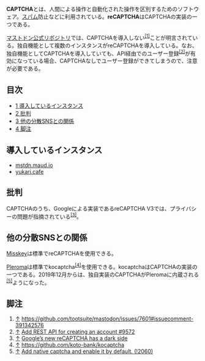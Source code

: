 <div>

**CAPTCHA**とは、人間による操作と自動化された操作を区別するためのソフトウェア。[スパム](/%E3%82%B9%E3%83%91%E3%83%A0 "スパム (存在しないページ)")防止などに利用されている。**reCAPTCHA**はCAPTCHAの実装の一つである。

[マストドン公式リポジトリ](/%E3%83%9E%E3%82%B9%E3%83%88%E3%83%89%E3%83%B3%E5%85%AC%E5%BC%8F%E3%83%AA%E3%83%9D%E3%82%B8%E3%83%88%E3%83%AA "マストドン公式リポジトリ")では、CAPTCHAを導入しない<sup>[\[1\]](#cite_note-1)</sup>ことが明言されている。独自機能として複数のインスタンスがreCAPTCHAを導入している。なお、独自機能としてCAPTCHAを導入していても、API経由でのユーザー登録<sup>[\[2\]](#cite_note-2)</sup>が有効になっている場合、CAPTCHAなしでユーザー登録ができてしまうので、注意が必要である。

<div>

<div lang="ja" dir="ltr">

## 目次

</div>

-   [1 導入しているインスタンス](#.E5.B0.8E.E5.85.A5.E3.81.97.E3.81.A6.E3.81.84.E3.82.8B.E3.82.A4.E3.83.B3.E3.82.B9.E3.82.BF.E3.83.B3.E3.82.B9)
-   [2 批判](#.E6.89.B9.E5.88.A4)
-   [3 他の分散SNSとの関係](#.E4.BB.96.E3.81.AE.E5.88.86.E6.95.A3SNS.E3.81.A8.E3.81.AE.E9.96.A2.E4.BF.82)
-   [4 脚注](#.E8.84.9A.E6.B3.A8)

</div>

## 導入しているインスタンス

-   [mstdn.maud.io](/Mstdn.maud.io "Mstdn.maud.io")
-   [yukari.cafe](/Yukari.cafe "Yukari.cafe")

## 批判

CAPTCHAのうち、Googleによる実装であるreCAPTCHA V3では、プライバシーの問題が指摘されている<sup>[\[3\]](#cite_note-3)</sup>。

## 他の分散SNSとの関係

[Misskey](/Misskey "Misskey")は標準でreCAPTCHAを使用できる。

[Pleroma](/Pleroma "Pleroma")は標準でkocaptcha<sup>[\[4\]](#cite_note-4)</sup>を使用できる。kocaptchaはCAPTCHAの実装の一つである。2019年12月からは、独自実装のCAPTCHAがPleromaに内蔵される<sup>[\[5\]](#cite_note-5)</sup>ようになった。

## 脚注

<div>

1.  [↑](#cite_ref-1) <a href="https://github.com/tootsuite/mastodon/issues/7601#issuecomment-391342576" rel="nofollow">https://github.com/tootsuite/mastodon/issues/7601#issuecomment-391342576</a>
2.  [↑](#cite_ref-2) <a href="https://github.com/tootsuite/mastodon/pull/9572" rel="nofollow">Add REST API for creating an account #9572</a>
3.  [↑](#cite_ref-3) <a href="https://www.fastcompany.com/90369697/googles-new-recaptcha-has-a-dark-side" rel="nofollow">Google’s new reCAPTCHA has a dark side</a>
4.  [↑](#cite_ref-4) <a href="https://github.com/koto-bank/kocaptcha" rel="nofollow">https://github.com/koto-bank/kocaptcha</a>
5.  [↑](#cite_ref-5) <a href="https://git.pleroma.social/pleroma/pleroma/merge_requests/2060" rel="nofollow">Add native captcha and enable it by default. (!2060)</a>

</div>

</div>
